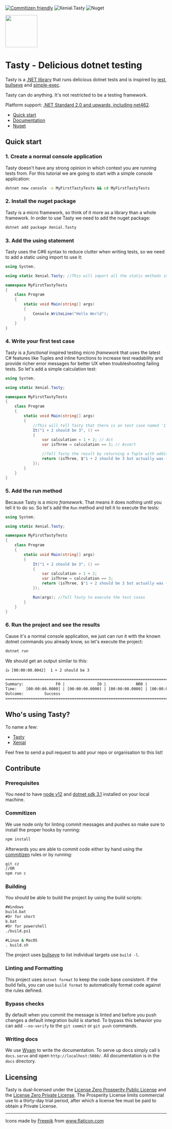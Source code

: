 ﻿
[![Commitizen friendly](https://img.shields.io/badge/commitizen-friendly-brightgreen.svg)](http://commitizen.github.io/cz-cli/) ![Xenial.Tasty](https://github.com/xenial-io/Tasty/workflows/Xenial.Tasty/badge.svg) ![Nuget](https://img.shields.io/nuget/v/Xenial.Tasty)

<img src="img/logo.svg" width="100px" />

# Tasty - Delicious dotnet testing

Tasty is a [.NET library](https://www.nuget.org/packages/Xenial.Tasty) that runs delicious dotnet tests and is inspired by [jest](http://jestjs.io/), [bullseye](https://github.com/adamralph/bullseye) and [simple-exec](https://github.com/adamralph/simple-exec).

Tasty can do anything. It's not restricted to be a testing framework.

Platform support: [.NET Standard 2.0 and upwards, including net462](https://docs.microsoft.com/en-us/dotnet/standard/net-standard).  

- [Quick start](#quick-start)
- [Documentation](https://tasty.xenial.io)
- [Nuget](https://www.nuget.org/packages/Xenial.Tasty/)

## Quick start

### 1. Create a normal console application

Tasty doesn't have any strong opinion in which context you are running tests from. For this tutorial we are going to start with a simple console application:

```cmd
dotnet new console -o MyFirstTastyTests && cd MyFirstTastyTests
```

### 2. Install the nuget package

Tasty is a micro framework, so think of it more as a library than a whole framework. In order to use Tasty we need to add the nuget package:

```cmd
dotnet add package Xenial.Tasty
```

### 3. Add the using statement

Tasty uses the C#6 syntax to reduce clutter when writing tests, so we need to add a static using import to use it:

```cs
using System;

using static Xenial.Tasty; //This will import all the static methods into the current namespace

namespace MyFirstTastyTests
{
    class Program
    {
        static void Main(string[] args)
        {
            Console.WriteLine("Hello World");
        }
    }
}
```

### 4. Write your first test case

Tasty is a *functional* inspired testing *micro framework* that uses the latest C# features like Tuples and inline functions to increase test readability and provide richer error messages for better UX when troubleshooting failing tests. So let's add a simple calculation test:

```cs
using System;

using static Xenial.Tasty;

namespace MyFirstTastyTests
{
    class Program
    {
        static void Main(string[] args)
        {
            //This will tell Tasty that there is an test case named '1 + 2 should be 3'
            It("1 + 2 should be 3", () =>
            {
                var calculation = 1 + 2; // Act
                var isThree = calculation == 3; // Assert

                //Tell Tasty the result by returning a Tuple with additional information
                return (isThree, $"1 + 2 should be 3 but actually was {calculation}");
            });
        }
    }
}
```

### 5. Add the run method

Because Tasty is a *micro framework*. That means it does nothing until you tell it to do so. So let's add the `Run` method and tell it to execute the tests:

```cs
using System;

using static Xenial.Tasty;

namespace MyFirstTastyTests
{
    class Program
    {
        static void Main(string[] args)
        {
            It("1 + 2 should be 3", () =>
            {
                var calculation = 1 + 2;
                var isThree = calculation == 3;
                return (isThree, $"1 + 2 should be 3 but actually was {calculation}");
            });

            Run(args); //Tell Tasty to execute the test cases
        }
    }
}
```

### 6. Run the project and see the results

Cause it's a normal console application, we just can run it with the known dotnet commands you already know, so let's execute the project:

```cmd
dotnet run
```

We should get an output similar to this:

```txt
👍 [00:00:00.0042]  1 + 2 should be 3

=================================================================================================
Summary:              F0 |              I0 |             NR0 |              S1 | T1
Time:    [00:00:00.0000] | [00:00:00.0000] | [00:00:00.0000] | [00:00:00.0042] | [00:00:00.0042]
Outcome:         Success
=================================================================================================
```

## Who's using Tasty?

To name a few:

- [Tasty](https://github.com/xenial-io/Tasty)
- [Xenial](https://github.com/xenial-io/Xenial.Framework)

Feel free to send a pull request to add your repo or organisation to this list!

## Contribute

### Prerequisites

You need to have [node v12](https://nodejs.org/en/download/) and [dotnet sdk 3.1](https://dotnet.microsoft.com/download) installed on your local machine.

### Commitizen

We use node only for linting commit messages and pushes so make sure to install the proper hooks by running:

```cmd
npm install
```

Afterwards you are able to commit code either by hand using the [commitizen](https://www.npmjs.com/package/commitizen) rules or by running:

```cmd
git cz
//OR
npm run c
```  

### Building

You should be able to build the project by using the build scripts:

```cmd
#Windows
build.bat
#Or for short
b.bat
#Or for powershell
./build.ps1

#Linux & MacOS
. build.sh
```

The project uses [bullseye](https://github.com/adamralph/bullseye) to list individual targets use `build -l`.

### Linting and Formatting

This project uses `dotnet format` to keep the code base consistent. If the build fails, you can use `build format` to automatically format code against the rules defined.

### Bypass checks

By default when you commit the message is linted and before you push changes a default integration build is started. To bypass this behavior you can add `--no-verify` to the `git commit` or `git push` commands.

### Writing docs

We use [Wyam](https://wyam.io/) to write the documentation. To serve up docs simply call `b docs.serve` and open `http://localhost:5080/`. All documentation is in the `docs` directory.

## Licensing

Tasty is dual-licensed under the [License Zero Prosperity Public License](https://licensezero.com/licenses/prosperity) and the [License Zero Private License](https://licensezero.com/licenses/private). The Prosperity License limits commercial use to a thirty-day trial period, after which a license fee must be paid to obtain a Private License.

---

<div>Icons made by <a href="https://www.flaticon.com/authors/freepik" title="Freepik">Freepik</a> from <a href="https://www.flaticon.com/" title="Flaticon">www.flaticon.com</a></div>
